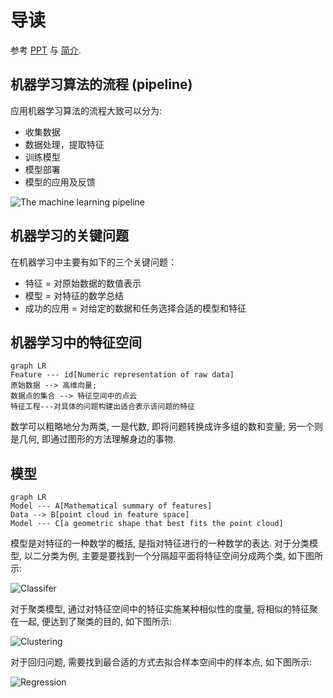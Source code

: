 # 导读

参考 [PPT](../papers/dominodatasciencepopupseattlealicezhengunderstanding-feature-space-151013124607-lva1-app6891.pdf) 与 [简介](https://www.slideshare.net/dominodatalab/data-science-popup-seattle-understanding-feature-space-in-machine-learning).

## 机器学习算法的流程 (pipeline)

应用机器学习算法的流程大致可以分为:

- 收集数据
- 数据处理，提取特征
- 训练模型
- 模型部署
- 模型的应用及反馈

![The machine learning pipeline](/assets/捕获.PNG)

## 机器学习的关键问题

在机器学习中主要有如下的三个关键问题：

- 特征 = 对原始数据的数值表示
- 模型 = 对特征的数学总结
- 成功的应用 = 对给定的数据和任务选择合适的模型和特征

## 机器学习中的特征空间

```mermaid
graph LR
Feature --- id[Numeric representation of raw data]
原始数据 --> 高维向量;
数据点的集合 --> 特征空间中的点云
特征工程---对具体的问题构建出适合表示该问题的特征
```

数学可以粗略地分为两类, 一是代数, 即将问题转换成许多组的数和变量; 另一个则是几何, 即通过图形的方法理解身边的事物.

## 模型

```mermaid
graph LR
Model --- A[Mathematical summary of features]
Data --> B[point cloud in feature space]
Model --- C[a geometric shape that best fits the point cloud]
```

模型是对特征的一种数学的概括, 是指对特征进行的一种数学的表达. 对于分类模型, 以二分类为例, 主要是要找到一个分隔超平面将特征空间分成两个类, 如下图所示:

![Classifer](/assets/捕获_9w7qgtw7p.PNG)

对于聚类模型, 通过对特征空间中的特征实施某种相似性的度量, 将相似的特征聚在一起, 便达到了聚类的目的, 如下图所示:

![Clustering](/assets/捕获1.PNG)

对于回归问题, 需要找到最合适的方式去拟合样本空间中的样本点, 如下图所示:

![Regression](/assets/捕获2.PNG)
